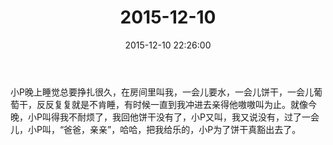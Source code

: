 ﻿---
title: "2015-12-10"
date: 2015-12-10 22:26:00
tags:
categories: 爸爸
---
小P晚上睡觉总要挣扎很久，在房间里叫我，一会儿要水，一会儿饼干，一会儿葡萄干，反反复复就是不肯睡，有时候一直到我冲进去亲得他嗷嗷叫为止。就像今晚，小P叫得我不耐烦了，我回他饼干没有了，小P又叫，我又说没有，过了一会儿，小P叫，“爸爸，亲亲”，哈哈，把我给乐的，小P为了饼干真豁出去了。